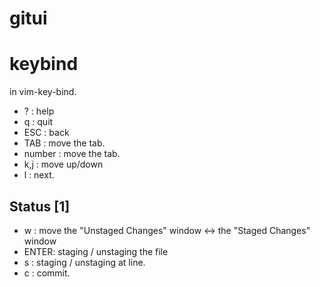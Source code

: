 # gitui

# keybind

in vim-key-bind.

- ? : help
- q : quit
- ESC : back
- TAB : move the tab.
- number : move the tab.
- k,j : move up/down
- l : next.

## Status [1]

- w : move the "Unstaged Changes" window <-> the "Staged Changes" window
- ENTER: staging / unstaging the file
- s : staging / unstaging at line.
- c : commit.
